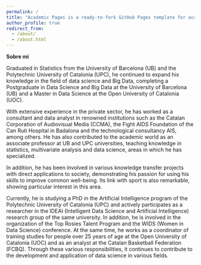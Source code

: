 ```yaml
---
permalink: /
title: "Academic Pages is a ready-to-fork GitHub Pages template for academic personal websites"
author_profile: true
redirect_from: 
  - /about/
  - /about.html
---
```


**Sobre mi**

Graduated in Statistics from the University of Barcelona (UB) and the Polytechnic University of Catalonia (UPC), he continued to expand his knowledge in the field of data science and Big Data, completing a Postgraduate in Data Science and Big Data at the University of Barcelona (UB) and a Master in Data Science at the Open University of Catalonia (UOC).

With extensive experience in the private sector, he has worked as a consultant and data analyst in renowned institutions such as the Catalan Corporation of Audiovisual Media (CCMA), the Fight AIDS Foundation of the Can Ruti Hospital in Badalona and the technological consultancy AIS, among others. He has also contributed to the academic world as an associate professor at UB and UPC universities, teaching knowledge in statistics, multivariate analysis and data science, areas in which he has specialized.

In addition, he has been involved in various knowledge transfer projects with direct applications to society, demonstrating his passion for using his skills to improve common well-being. Its link with sport is also remarkable, showing particular interest in this area.

Currently, he is studying a PhD in the Artificial Intelligence program of the Polytechnic University of Catalonia (UPC) and actively participates as a researcher in the IDEAI (Intelligent Data Science and Artificial Intelligence) research group of the same university. In addition, he is involved in the organization of the Top Rosies Talent Program and the WIDS (Women in Data Science) conference. At the same time, he works as a coordinator of training studies for people over 25 years of age at the Open University of Catalonia (UOC) and as an analyst at the Catalan Basketball Federation (FCBQ). Through these various responsibilities, it continues to contribute to the development and application of data science in various fields.
